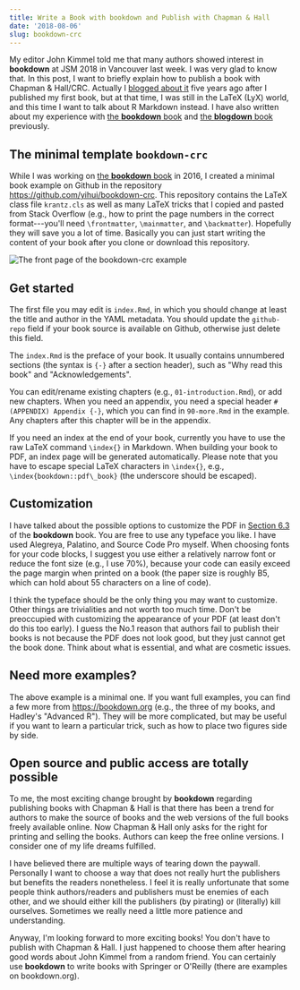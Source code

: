 ```yaml
---
title: Write a Book with bookdown and Publish with Chapman & Hall
date: '2018-08-06'
slug: bookdown-crc
---
```


My editor John Kimmel told me that many authors showed interest in **bookdown** at JSM 2018 in Vancouver last week. I was very glad to know that. In this post, I want to briefly explain how to publish a book with Chapman & Hall/CRC. Actually I [blogged about it](/en/2013/06/tips-for-writing-an-r-book/) five years ago after I published my first book, but at that time, I was still in the LaTeX (LyX) world, and this time I want to talk about R Markdown instead. I have also written about my experience with [the **bookdown** book](/en/2017/09/the-bookdown-book-in-retrospect/) and [the **blogdown** book](/en/2017/12/blogdown-book/) previously.

## The minimal template `bookdown-crc`

While I was working on [the **bookdown** book](https://bookdown.org/yihui/bookdown) in 2016, I created a minimal book example on Github in the repository https://github.com/yihui/bookdown-crc. This repository contains the LaTeX class file `krantz.cls` as well as many LaTeX tricks that I copied and pasted from Stack Overflow (e.g., how to print the page numbers in the correct format---you'll need `\frontmatter`, `\mainmatter`, and `\backmatter`). Hopefully they will save you a lot of time. Basically you can just start writing the content of your book after you clone or download this repository.

![The front page of the bookdown-crc example](https://user-images.githubusercontent.com/163582/43736420-218f56ec-9983-11e8-8740-ec0a1fce660f.png#border)

## Get started

The first file you may edit is `index.Rmd`, in which you should change at least the title and author in the YAML metadata. You should update the `github-repo` field if your book source is available on Github, otherwise just delete this field.

The `index.Rmd` is the preface of your book. It usually contains unnumbered sections (the syntax is `{-}` after a section header), such as "Why read this book" and "Acknowledgements".

You can edit/rename existing chapters (e.g., `01-introduction.Rmd`), or add new chapters. When you need an appendix, you need a special header `# (APPENDIX) Appendix {-}`, which you can find in `90-more.Rmd` in the example. Any chapters after this chapter will be in the appendix.

If you need an index at the end of your book, currently you have to use the raw LaTeX command `\index{}` in Markdown. When building your book to PDF, an index page will be generated automatically. Please note that you have to escape special LaTeX characters in `\index{}`, e.g., `\index{bookdown::pdf\_book}` (the underscore should be escaped).

## Customization

I have talked about the possible options to customize the PDF in [Section 6.3](https://bookdown.org/yihui/bookdown/publishers.html) of the **bookdown** book. You are free to use any typeface you like. I have used Alegreya, Palatino, and Source Code Pro myself. When choosing fonts for your code blocks, I suggest you use either a relatively narrow font or reduce the font size (e.g., I use 70%), because your code can easily exceed the page margin when printed on a book (the paper size is roughly B5, which can hold about 55 characters on a line of code).

I think the typeface should be the only thing you may want to customize. Other things are trivialities and not worth too much time. Don't be preoccupied with customizing the appearance of your PDF (at least don't do this too early). I guess the No.1 reason that authors fail to publish their books is not because the PDF does not look good, but they just cannot get the book done. Think about what is essential, and what are cosmetic issues.

## Need more examples?

The above example is a minimal one. If you want full examples, you can find a few more from https://bookdown.org (e.g., the three of my books, and Hadley's "Advanced R"). They will be more complicated, but may be useful if you want to learn a particular trick, such as how to place two figures side by side.

## Open source and public access are totally possible

To me, the most exciting change brought by **bookdown** regarding publishing books with Chapman & Hall is that there has been a trend for authors to make the source of books and the web versions of the full books freely available online. Now Chapman & Hall only asks for the right for printing and selling the books. Authors can keep the free online versions. I consider one of my life dreams fulfilled.

I have believed there are multiple ways of tearing down the paywall. Personally I want to choose a way that does not really hurt the publishers but benefits the readers nonetheless. I feel it is really unfortunate that some people think authors/readers and publishers must be enemies of each other, and we should either kill the publishers (by pirating) or (literally) kill ourselves. Sometimes we really need a little more patience and understanding.

Anyway, I'm looking forward to more exciting books! You don't have to publish with Chapman & Hall. I just happened to choose them after hearing good words about John Kimmel from a random friend. You can certainly use **bookdown** to write books with Springer or O'Reilly (there are examples on bookdown.org).
